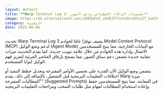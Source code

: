 ```yaml
---
layout: default
title: **Warp Terminal Log 3: تحسينات الذكاء الاصطناعي ودعم الصور**
image: https://d4.alternativeto.net/2HIQaFe5_oD4EZfflLhsOcLWTe12T_huU7eHyT38xJU/rs:fill:1520:760:0/g:ce:0:0/YWJzOi8vZGlzdC9jb250ZW50LzE3NDkxNjE5MTg2OTQucG5n.png
category: التقنية
date: 2025-06-06
---
```


تحديث Warp Terminal Log 3 يضيف توفرًا عامًا لخوادم Model Context Protocol (MCP) لدعم وضع الوكيل (Agent Mode) مع البيانات الخارجية، مما يتيح للمستخدمين الاتصال وإدارة هذه الخوادم من خلال علامة تبويب جديدة. كما يقدم التحديث ميزات معاينة جديدة تتضمن دعم سياق الصور، مما يسمح بإرفاق العناصر المرئية لتعزيز فهم الوكيل لنوايا المستخدم.

يتضمن وضع الوكيل الآن القدرة على تحسين الأوامر المقترحة وتعديل خطط التنفيذ أو اختلافات التعليمات البرمجية قبل التشغيل. بالإضافة إلى ذلك، يقدم Warp ميزة "المطالبات المقترحة" (Suggested Prompts) في المعاينة، مما يتيح للمستخدمين حفظ وإعادة استخدام المطالبات لمهام مثل طلبات السحب ومراجعات التعليمات البرمجية.
